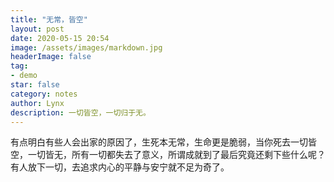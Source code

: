 ```yaml
---
title: "无常，皆空"
layout: post
date: 2020-05-15 20:54
image: /assets/images/markdown.jpg
headerImage: false
tag:
- demo
star: false
category: notes
author: Lynx
description: 一切皆空，一切归于无。
---
```




有点明白有些人会出家的原因了，生死本无常，生命更是脆弱，当你死去一切皆空，一切皆无，所有一切都失去了意义，所谓成就到了最后究竟还剩下些什么呢？有人放下一切，去追求内心的平静与安宁就不足为奇了。